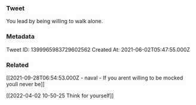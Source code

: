 ### Tweet
You lead by being willing to walk alone.

### Metadata
Tweet ID: 1399965983729602562
Created At: 2021-06-02T05:47:55.000Z

### Related
[[2021-09-28T06:54:53.000Z - naval - If you arent willing to be mocked youll never be]]

[[2022-04-02 10-50-25 Think for yourself]]

